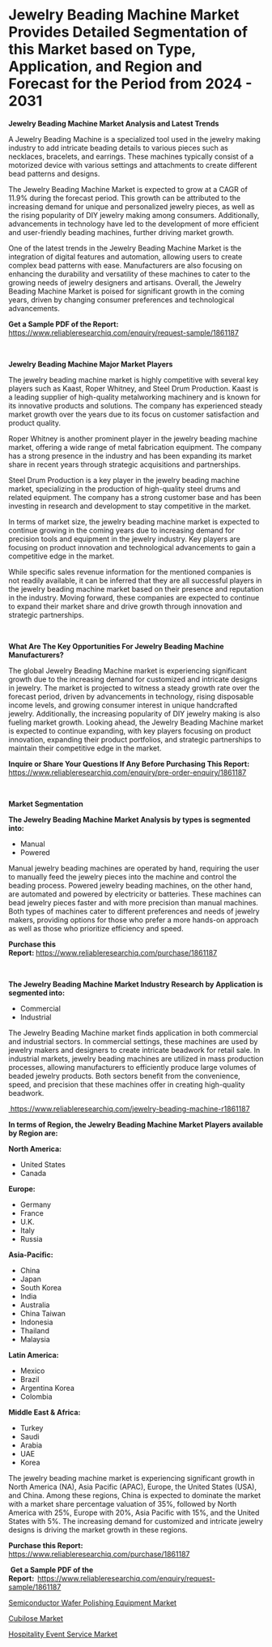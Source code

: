 <p><h1>Jewelry Beading Machine Market Provides Detailed Segmentation of this Market based on Type, Application, and Region and Forecast for the Period from 2024 - 2031</h1></p><p><strong>Jewelry Beading Machine Market Analysis and Latest Trends</strong></p>
<p><p>A Jewelry Beading Machine is a specialized tool used in the jewelry making industry to add intricate beading details to various pieces such as necklaces, bracelets, and earrings. These machines typically consist of a motorized device with various settings and attachments to create different bead patterns and designs.</p><p>The Jewelry Beading Machine Market is expected to grow at a CAGR of 11.9% during the forecast period. This growth can be attributed to the increasing demand for unique and personalized jewelry pieces, as well as the rising popularity of DIY jewelry making among consumers. Additionally, advancements in technology have led to the development of more efficient and user-friendly beading machines, further driving market growth.</p><p>One of the latest trends in the Jewelry Beading Machine Market is the integration of digital features and automation, allowing users to create complex bead patterns with ease. Manufacturers are also focusing on enhancing the durability and versatility of these machines to cater to the growing needs of jewelry designers and artisans. Overall, the Jewelry Beading Machine Market is poised for significant growth in the coming years, driven by changing consumer preferences and technological advancements.</p></p>
<p><strong>Get a Sample PDF of the Report:&nbsp;</strong> <a href="https://www.reliableresearchiq.com/enquiry/request-sample/1861187">https://www.reliableresearchiq.com/enquiry/request-sample/1861187</a></p>
<p>&nbsp;</p>
<p><strong>Jewelry Beading Machine Major Market Players</strong></p>
<p><p>The jewelry beading machine market is highly competitive with several key players such as Kaast, Roper Whitney, and Steel Drum Production. Kaast is a leading supplier of high-quality metalworking machinery and is known for its innovative products and solutions. The company has experienced steady market growth over the years due to its focus on customer satisfaction and product quality.</p><p>Roper Whitney is another prominent player in the jewelry beading machine market, offering a wide range of metal fabrication equipment. The company has a strong presence in the industry and has been expanding its market share in recent years through strategic acquisitions and partnerships.</p><p>Steel Drum Production is a key player in the jewelry beading machine market, specializing in the production of high-quality steel drums and related equipment. The company has a strong customer base and has been investing in research and development to stay competitive in the market.</p><p>In terms of market size, the jewelry beading machine market is expected to continue growing in the coming years due to increasing demand for precision tools and equipment in the jewelry industry. Key players are focusing on product innovation and technological advancements to gain a competitive edge in the market.</p><p>While specific sales revenue information for the mentioned companies is not readily available, it can be inferred that they are all successful players in the jewelry beading machine market based on their presence and reputation in the industry. Moving forward, these companies are expected to continue to expand their market share and drive growth through innovation and strategic partnerships.</p></p>
<p>&nbsp;</p>
<p><strong>What Are The Key Opportunities For Jewelry Beading Machine Manufacturers?</strong></p>
<p><p>The global Jewelry Beading Machine market is experiencing significant growth due to the increasing demand for customized and intricate designs in jewelry. The market is projected to witness a steady growth rate over the forecast period, driven by advancements in technology, rising disposable income levels, and growing consumer interest in unique handcrafted jewelry. Additionally, the increasing popularity of DIY jewelry making is also fueling market growth. Looking ahead, the Jewelry Beading Machine market is expected to continue expanding, with key players focusing on product innovation, expanding their product portfolios, and strategic partnerships to maintain their competitive edge in the market.</p></p>
<p><strong>Inquire or Share Your Questions If Any Before Purchasing This Report:</strong> <a href="https://www.reliableresearchiq.com/enquiry/pre-order-enquiry/1861187">https://www.reliableresearchiq.com/enquiry/pre-order-enquiry/1861187</a></p>
<p>&nbsp;</p>
<p><strong>Market Segmentation</strong></p>
<p><strong>The Jewelry Beading Machine Market Analysis by types is segmented into:</strong></p>
<p><ul><li>Manual</li><li>Powered</li></ul></p>
<p><p>Manual jewelry beading machines are operated by hand, requiring the user to manually feed the jewelry pieces into the machine and control the beading process. Powered jewelry beading machines, on the other hand, are automated and powered by electricity or batteries. These machines can bead jewelry pieces faster and with more precision than manual machines. Both types of machines cater to different preferences and needs of jewelry makers, providing options for those who prefer a more hands-on approach as well as those who prioritize efficiency and speed.</p></p>
<p><strong>Purchase this Report:&nbsp;</strong><a href="https://www.reliableresearchiq.com/purchase/1861187">https://www.reliableresearchiq.com/purchase/1861187</a></p>
<p>&nbsp;</p>
<p><strong>The Jewelry Beading Machine Market Industry Research by Application is segmented into:</strong></p>
<p><ul><li>Commercial</li><li>Industrial</li></ul></p>
<p><p>The Jewelry Beading Machine market finds application in both commercial and industrial sectors. In commercial settings, these machines are used by jewelry makers and designers to create intricate beadwork for retail sale. In industrial markets, jewelry beading machines are utilized in mass production processes, allowing manufacturers to efficiently produce large volumes of beaded jewelry products. Both sectors benefit from the convenience, speed, and precision that these machines offer in creating high-quality beadwork.</p></p>
<p><a href="https://www.reliableresearchiq.com/jewelry-beading-machine-r1861187">&nbsp;https://www.reliableresearchiq.com/jewelry-beading-machine-r1861187</a></p>
<p><strong>In terms of Region, the Jewelry Beading Machine Market Players available by Region are:</strong></p>
<p>
    <p> <strong> North America: </strong>
        <ul>
            <li>United States</li>
            <li>Canada</li>
        </ul>
        </p> 
    <p> <strong> Europe: </strong>
        <ul>
            <li>Germany</li>
            <li>France</li>
            <li>U.K.</li>
            <li>Italy</li>
            <li>Russia</li>
        </ul>
        </p> 
    <p> <strong> Asia-Pacific: </strong>
        <ul>
            <li>China</li>
            <li>Japan</li>
            <li>South Korea</li>
            <li>India</li>
            <li>Australia</li>
            <li>China Taiwan</li>
            <li>Indonesia</li>
            <li>Thailand</li>
            <li>Malaysia</li>
        </ul>
        </p> 
    <p> <strong> Latin America: </strong>
        <ul>
            <li>Mexico</li>
            <li>Brazil</li>
            <li>Argentina Korea</li>
            <li>Colombia</li>
        </ul>
        </p> 
    <p> <strong> Middle East & Africa: </strong>
        <ul>
            <li>Turkey</li>
            <li>Saudi</li>
            <li>Arabia</li>
            <li>UAE</li>
            <li>Korea</li>
        </ul>
    </p>
    </p>
<p><p>The jewelry beading machine market is experiencing significant growth in North America (NA), Asia Pacific (APAC), Europe, the United States (USA), and China. Among these regions, China is expected to dominate the market with a market share percentage valuation of 35%, followed by North America with 25%, Europe with 20%, Asia Pacific with 15%, and the United States with 5%. The increasing demand for customized and intricate jewelry designs is driving the market growth in these regions.</p></p>
<p><strong>Purchase this Report: </strong><a href="https://www.reliableresearchiq.com/purchase/1861187">https://www.reliableresearchiq.com/purchase/1861187</a></p>
<p>&nbsp;<strong>Get a Sample PDF of the Report:&nbsp;&nbsp;</strong><a href="https://www.reliableresearchiq.com/enquiry/request-sample/1861187">https://www.reliableresearchiq.com/enquiry/request-sample/1861187</a></p>
<p><strong></strong></p>
<p><p><a href="https://medium.com/@amandaexton567/global-semiconductor-wafer-polishing-equipment-industry-types-applications-market-players-d3e0ac3b7cbd">Semiconductor Wafer Polishing Equipment Market</a></p><p><a href="https://github.com/Gilanghao0/Market-Research-Report-List-1/blob/main/cubilose-market.md">Cubilose Market</a></p><p><a href="https://medium.com/@bradleyills65767/global-hospitality-event-service-market-size-and-market-trends-analysis-by-regional-outlook-a08d7fc4cc63">Hospitality Event Service Market</a></p></p>